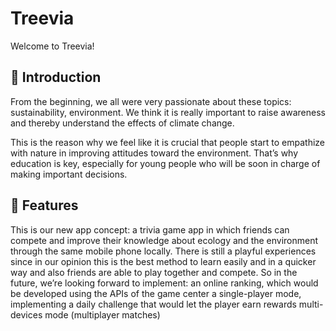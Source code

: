 # Treevia
Welcome to Treevia! 

##  :link: **Introduction**
From the beginning, we all were very passionate about these topics: sustainability, environment. We think it is really important to raise awareness and thereby understand the effects of climate change.

This is the reason why we feel like it is crucial that people start to empathize with nature in improving attitudes toward the environment. That’s why education is key, especially for young people who will be soon in charge of making important decisions.

##  :link: **Features**
This is our new app concept: a trivia game app in which friends can compete and improve their knowledge about ecology and the environment through the same mobile phone locally. 
There is still a playful experiences since in our opinion this is the best method to learn easily and in a quicker way  and also friends are able to play together and compete.
So in the future, we’re looking forward to implement:
an online ranking, which would be developed using the APIs of the game center
a single-player mode, implementing a daily challenge that would let the player earn rewards
multi-devices mode (multiplayer matches)


